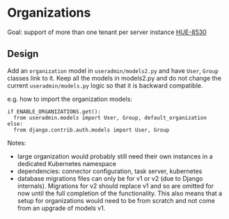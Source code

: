 # Organizations

Goal: support of more than one tenant per server instance [HUE-8530](https://issues.cloudera.org/browse/HUE-8530)

## Design

Add an `organization` model in `useradmin/models2.py` and have `User`, `Group` classes link to it.
Keep all the models in models2.py and do not change the current `useradmin/models.py` logic so that it is backward compatible.

e.g. how to import the organization models:

```
if ENABLE_ORGANIZATIONS.get():
  from useradmin.models import User, Group, default_organization
else:
  from django.contrib.auth.models import User, Group
```

Notes:
* large organization would probably still need their own instances in a dedicated Kubernetes namespace
* dependencies: connector configuration, task server, kubernetes
* database migrations files can only be for v1 or v2 (due to Django internals). Migrations for v2 should replace v1 and so are omitted for now until the full completion of the functionality. This also means that a setup for organizations would need to be from scratch and not come from an upgrade of models v1.
